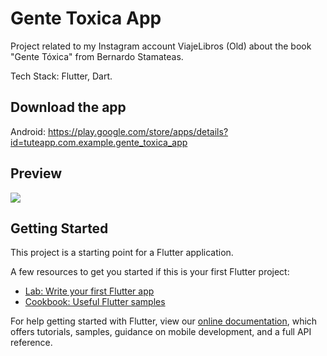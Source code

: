 # Gente Toxica App

Project related to my Instagram account ViajeLibros (Old) about the book "Gente Tóxica" from Bernardo Stamateas.

Tech Stack: Flutter, Dart.

## Download the app

Android: https://play.google.com/store/apps/details?id=tuteapp.com.example.gente_toxica_app

## Preview

![](img-preview.png)

## Getting Started

This project is a starting point for a Flutter application.

A few resources to get you started if this is your first Flutter project:

- [Lab: Write your first Flutter app](https://flutter.dev/docs/get-started/codelab)
- [Cookbook: Useful Flutter samples](https://flutter.dev/docs/cookbook)

For help getting started with Flutter, view our
[online documentation](https://flutter.dev/docs), which offers tutorials,
samples, guidance on mobile development, and a full API reference.
